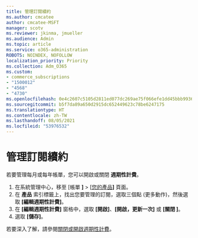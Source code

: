 ```yaml
---
title: 管理訂閱續約
ms.author: cmcatee
author: cmcatee-MSFT
manager: scotv
ms.reviewer: jkinma, jmueller
ms.audience: Admin
ms.topic: article
ms.service: o365-administration
ROBOTS: NOINDEX, NOFOLLOW
localization_priority: Priority
ms.collection: Adm_O365
ms.custom:
- commerce_subscriptions
- "1500012"
- "4568"
- "4730"
ms.openlocfilehash: 0e4c2607c5105d2811ed077dc269ae75f066efe1dd45bbb9936b2336a370a052
ms.sourcegitcommit: b5f7da89a650d2915dc652449623c78be6247175
ms.translationtype: HT
ms.contentlocale: zh-TW
ms.lasthandoff: 08/05/2021
ms.locfileid: "53976532"
---
```

# <a name="manage-subscription-renewal"></a>管理訂閱續約

若要管理每月或每年帳單，您可以開啟或關閉 **週期性計費**。

1. 在系統管理中心，移至 [帳單 **]**  >  [[您的產品](https://go.microsoft.com/fwlink/p/?linkid=842054)**]** 頁面。
2. 在 **產品** 索引標籤上，找出您要管理的訂閱，選取三個點 (更多動作)，然後選取 **[編輯週期性計費]**。
3. 在 **[編輯週期性計費]** 窗格中，選取 **[開啟]**、**[開啟，更新一次]** 或 **[關閉 ]**。
4. 選取 **[儲存]**。

若要深入了解，請參閱[關閉或開啟週期性計費](/microsoft-365/commerce/subscriptions/renew-your-subscription#turn-recurring-billing-off-or-on)。

